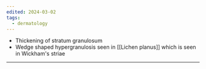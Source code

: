 ```yaml
---
edited: 2024-03-02
tags:
  - dermatology
---
```

- Thickening of stratum granulosum
- Wedge shaped hypergranulosis seen in [[Lichen planus]] which is seen in Wickham's striae 

---
